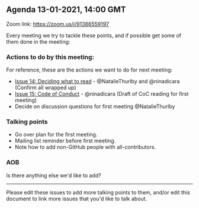 ## Agenda 13-01-2021, 14:00 GMT

Zoom link: https://zoom.us/j/91386559197

Every meeting we try to tackle these points, and if possible get some of them done in the meeting:

### Actions to do by this meeting:
For reference, these are the actions we want to do for next meeting:
- [Issue 14: Deciding what to read](https://github.com/very-good-science/data-ethics-club/issues/14) - @NatalieThurlby and @ninadicara (Confirm all wrapped up)
- [Issue 15: Code of Conduct](https://github.com/very-good-science/data-ethics-club/issues/15) - @ninadicara (Draft of CoC reading for first meeting)
- Decide on discussion questions for first meeting @NatalieThurlby

### Talking points
- Go over plan for the first meeting.
- Mailing list reminder before first meeting.
- Note how to add non-GitHub people with all-contributors.

### AOB
Is there anything else we'd like to add?

---
Please edit these issues to add more talking points to them, and/or edit this document to link more issues that you'd like to talk about.
